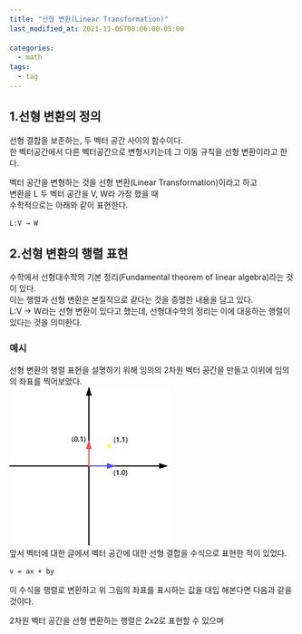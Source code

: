 ```yaml
---
title: "선형 변환(Linear Transformation)"
last_modified_at: 2021-11-05T08:06:00-05:00

categories:
  - math
tags:
  - tag
---
```

## 1.선형 변환의 정의

선형 결합을 보존하는, 두 벡터 공간 사이의 함수이다.  
한 벡터공간에서 다른 벡터공간으로 변형시키는데 그 이동 규칙을 선형 변환이라고 한다.

벡터 공간을 변형하는 것을 선형 변환(Linear Transformation)이라고 하고  
변환을 L 두 벡터 공간을 V, W라 가정 했을 때  
수학적으로는 아래와 같이 표현한다.  
```html
L:V → W
```

## 2.선형 변환의 행렬 표현
수학에서 선형대수학의 기본 정리(Fundamental theorem of linear algebra)라는 것이 있다.  
이는 행렬과 선형 변환은 본질적으로 같다는 것을 증명한 내용을 담고 있다.  
L:V → W라는 선형 변환이 있다고 했는데, 선형대수학의 정리는 이에 대응하는 행렬이 있다는 것을 의미한다.  

### 예시
선형 변환의 행렬 표현을 설명하기 위해 임의의 2차원 벡터 공간을 만들고 이위에 임의의 좌표를 찍어보았다.  
![alt](/assets/images/math/0001-01-01-linear-transformation/1.jpg)  
앞서 벡터에 대한 글에서 벡터 공간에 대한 선형 결합을 수식으로 표현한 적이 있었다.
```html
v = ax + by
```
이 수식을 행렬로 변환하고 위 그림의 좌표를 표시하는 값을 대입 해본다면 다음과 같을 것이다.

2차원 벡터 공간을 선형 변환하는 행렬은 2x2로 표현할 수 있으며
